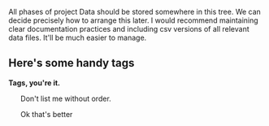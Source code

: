 All phases of project Data should be stored somewhere in this tree. We can decide precisely how to arrange this later.
I would recommend maintaining clear documentation practices and including csv versions of all relevant data files. It'll
be much easier to manage.

<h2> Here's some handy tags </h2>
<p> <b>Tags, you're it.</b> </p>

<ul> Don't list me without order. </ul>

<ol> Ok that's better </ol>

